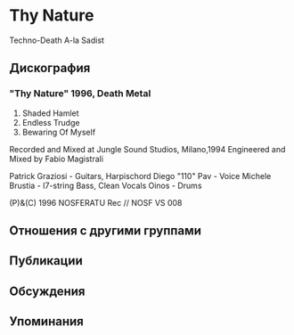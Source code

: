 # Thy Nature

Techno-Death A-la Sadist

## Дискография

### "Thy Nature" 1996, Death Metal

1. Shaded Hamlet
2. Endless Trudge
3. Bewaring Of Myself

Recorded and Mixed at Jungle Sound
Studios, Milano,1994
Engineered and Mixed by Fabio
Magistrali

Patrick Graziosi - Guitars, Harpischord
Diego "110" Pav - Voice
Michele Brustia - I7-string Bass, Clean Vocals
Oinos - Drums

(P)&(C) 1996 NOSFERATU Rec // NOSF VS 008


## Отношения с другими группами


## Публикации


## Обсуждения


## Упоминания

